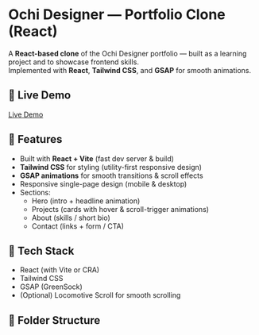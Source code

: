 # Ochi Designer — Portfolio Clone (React)

A **React-based clone** of the Ochi Designer portfolio — built as a learning project and to showcase frontend skills.  
Implemented with **React**, **Tailwind CSS**, and **GSAP** for smooth animations.

## 🚀 Live Demo
[Live Demo](https://your-deployed-link.vercel.app)

## 🔧 Features
- Built with **React + Vite** (fast dev server & build)
- **Tailwind CSS** for styling (utility-first responsive design)
- **GSAP animations** for smooth transitions & scroll effects
- Responsive single-page design (mobile & desktop)
- Sections:
  - Hero (intro + headline animation)
  - Projects (cards with hover & scroll-trigger animations)
  - About (skills / short bio)
  - Contact (links + form / CTA)

## 🧰 Tech Stack
- React (with Vite or CRA)
- Tailwind CSS
- GSAP (GreenSock)
- (Optional) Locomotive Scroll for smooth scrolling

## 📁 Folder Structure
